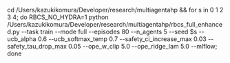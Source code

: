 cd /Users/kazukikomura/Developer/research/multiagentahp && for s in 0 1 2 3 4; do RBCS_NO_HYDRA=1 python /Users/kazukikomura/Developer/research/multiagentahp/rbcs_full_enhanced.py --task train --mode full --episodes 80 --n_agents 5 --seed $s --ucb_alpha 0.6 --ucb_softmax_temp 0.7 --safety_ci_increase_max 0.03 --safety_tau_drop_max 0.05 --ope_w_clip 5.0 --ope_ridge_lam 5.0 --mlflow; done